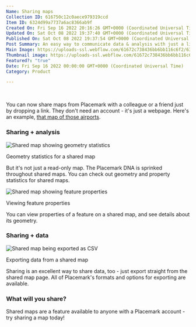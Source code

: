 ```yaml
---
Name: Sharing maps
Collection ID: 616750c12c0aece979319ccd
Item ID: 6324d99a7737a6ac8366ab9f
Created On: Fri Sep 16 2022 20:16:26 GMT+0000 (Coordinated Universal Time)
Updated On: Sat Oct 08 2022 19:37:40 GMT+0000 (Coordinated Universal Time)
Published On: Sat Oct 08 2022 19:37:54 GMT+0000 (Coordinated Universal Time)
Post Summary: An easy way to communicate data & analysis with just a link.
Main Image: https://uploads-ssl.webflow.com/61672c738436bb6bb116c6f2/6324db0828c2556aae2364a4_Sharing.png
Thumbnail image: https://uploads-ssl.webflow.com/61672c738436bb6bb116c6f2/6324db0828c2556aae2364a4_Sharing.png
Featured?: "true"
Date: Fri Sep 16 2022 00:00:00 GMT+0000 (Coordinated Universal Time)
Category: Product

---
```


‍

You can now share maps from Placemark with a colleague or a friend just by dropping a link. They don't need an account - it's just a webpage. Here's an example, [that map of those airports](https://app.placemark.io/public/JtYBdrhcGTBzTt056fyNQ).

### Sharing + analysis

![Shared map showing geometry statistics](https://uploads-ssl.webflow.com/61672c738436bb6bb116c6f2/6324d735c51fd00763ca016d_CleanShot%202022-09-16%20at%2016.06.01%402x.png)

Geometry statistics for a shared map

But it's not just a read-only map. The Placemark DNA is sprinked throughout shared maps. You can check out geometry and property statistics for shared maps.

![Shared map showing feature properties](https://uploads-ssl.webflow.com/61672c738436bb6bb116c6f2/6324d7975e6ac644202d3af1_CleanShot%202022-09-16%20at%2016.07.38%402x.png)

Viewing feature properties

You can view properties of a feature on a shared map, and see details about its geometry.

### Sharing + data

![Shared map being exported as CSV](https://uploads-ssl.webflow.com/61672c738436bb6bb116c6f2/6324d7dacc7642fd7ebc0560_CleanShot%202022-09-16%20at%2016.08.49%402x.png)

Exporting data from a shared map

Sharing is an excellent way to share data, too - just export straight from the shared map page. All of Placemark's formats and options for exporting are available.

### What will you share?

Shared maps are a feature available to anyone with a Placemark account - try sharing a map today!
